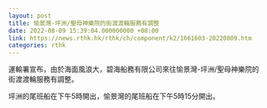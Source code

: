 ```yaml
---
layout: post
title: 愉景灣-坪洲/聖母神樂院的街渡渡輪服務有調整
date: 2022-08-09 15:39:04.000000000 +08:00
link: https://news.rthk.hk/rthk/ch/component/k2/1661603-20220809.htm
categories: rthk
---
```


運輸署宣布，由於海面風浪大，碧海船務有限公司來往愉景灣-坪洲/聖母神樂院的街渡渡輪服務有調整。

坪洲的尾班船在下午5時開出，愉景灣的尾班船在下午5時15分開出。
